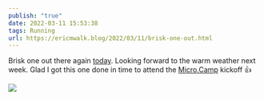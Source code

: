 ```yaml
---
publish: "true"
date: 2022-03-11 15:53:38
tags: Running
url: https://ericmwalk.blog/2022/03/11/brisk-one-out.html
---
```


Brisk one out there again [today](http://www.strava.com/activities/6808336142). Looking forward to the warm weather next week. Glad I got this one done in time to attend the [Micro.Camp](https://micro.camp) kickoff 👍


![](https://ericmwalk.blog/uploads/2022/51336b9410.jpg)